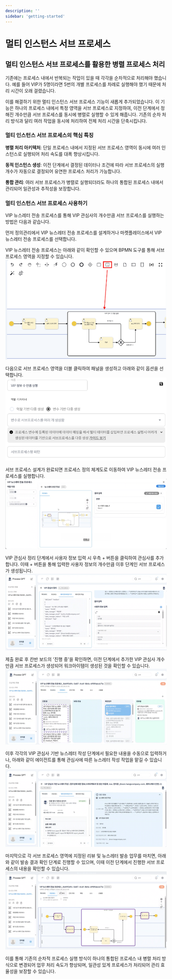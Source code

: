 ```yaml
---
description: ''
sidebar: 'getting-started'
---
```


# 멀티 인스턴스 서브 프로세스

## 멀티 인스턴스 서브 프로세스를 활용한 병렬 프로세스 처리

기존에는 프로세스 내에서 반복되는 작업이 있을 때 각각을 순차적으로 처리해야 했습니다. 예를 들어 VIP가 5명이라면 5번의 개별 프로세스를 차례로 실행해야 했기 때문에 처리 시간이 오래 걸렸습니다.<br>

이를 해결하기 위한 멀티 인스턴스 서브 프로세스 기능이 새롭게 추가되었습니다. 이 기능은 하나의 프로세스 내에서 특정 영역을 서브 프로세스로 지정하여, 이전 단계에서 정해진 개수만큼 서브 프로세스를 동시에 병렬로 실행할 수 있게 해줍니다. 기존의 순차 처리 방식과 달리 여러 작업을 동시에 처리하여 전체 처리 시간을 단축시킵니다.<br>

### 멀티 인스턴스 서브 프로세스의 핵심 특징

**병렬 처리 아키텍처**: 단일 프로세스 내에서 지정된 서브 프로세스 영역이 동시에 여러 인스턴스로 실행되어 처리 속도를 대폭 향상시킵니다.<br>

**동적 인스턴스 생성**: 이전 단계에서 결정된 데이터나 조건에 따라 서브 프로세스의 실행 개수가 자동으로 결정되어 유연한 프로세스 처리가 가능합니다.<br>

**통합 관리**: 여러 서브 프로세스가 병렬로 실행되더라도 하나의 통합된 프로세스 내에서 관리되어 일관성과 추적성을 보장합니다.<br>

### 멀티 인스턴스 서브 프로세스 사용하기
VIP 뉴스레터 전송 프로세스를 통해 VIP 관심사의 개수만큼 서브 프로세스를 실행하는 방법은 다음과 같습니다.

먼저 정의관리에서 VIP 뉴스레터 전송 프로세스를 설계하거나 마켓플레이스에서 VIP 뉴스레터 전송 프로세스를 선택합니다.

VIP 뉴스레터 전송 프로세스는 아래와 같이 확인할 수 있으며 BPMN 도구를 통해 서브 프로세스 영역을 지정할 수 있습니다.<br>
![](../../uengine-image/process-gpt/multi-instance/multi-instance-1.png)

다음으로 서브 프로세스 영역을 더블 클릭하여 패널을 생성하고 아래와 같이 옵션을 선택합니다.<br>
![](../../uengine-image/process-gpt/multi-instance/multi-instance-3.png)

서브 프로세스 설계가 완료되면 프로세스 정의 체계도로 이동하여 VIP 뉴스레터 전송 프로세스를 실행합니다.<br>
![](../../uengine-image/process-gpt/multi-instance/multi-instance-2.png)

VIP 관심사 정리 단계에서 사용자 정보 입력 시 우측 + 버튼을 클릭하여 관심사를 추가합니다. 이때 + 버튼을 통해 입력한 사용자 정보의 개수만큼 이후 단계인 서브 프로세스가 생성됩니다.<br>
![](../../uengine-image/process-gpt/multi-instance/multi-instance-4.png)

제출 완료 후 칸반 보드의 '진행 중'을 확인하면, 이전 단계에서 추가한 VIP 관심사 개수만큼 서브 프로세스가 생성되어 워크아이템이 생성된 것을 확인할 수 있습니다.<br>
![](../../uengine-image/process-gpt/multi-instance/multi-instance-5.png)

이후 각각의 VIP 관심사 기반 뉴스레터 작성 단계에서 필요한 내용을 수동으로 입력하거나, 아래와 같이 에이전트를 통해 관심사에 따른 뉴스레터 작성 작업을 맡길 수 있습니다.<br>
![](../../uengine-image/process-gpt/multi-instance/multi-instance-6.png)

마지막으로 각 서브 프로세스 영역에 지정된 리뷰 및 뉴스레터 발송 업무를 마치면, 아래와 같이 발송 결과 확인 단계로 진행할 수 있으며, 이때 이전 단계에서 진행한 서브 프로세스의 내용을 확인할 수 있습니다.<br>
![](../../uengine-image/process-gpt/multi-instance/multi-instance-7.png)

이를 통해 기존의 순차적 프로세스 실행 방식이 하나의 통합된 프로세스 내 병렬 처리 방식으로 변경되어 업무 처리 속도가 향상되며, 일관성 있게 프로세스가 처리되어 관리 효율성을 보장할 수 있습니다.